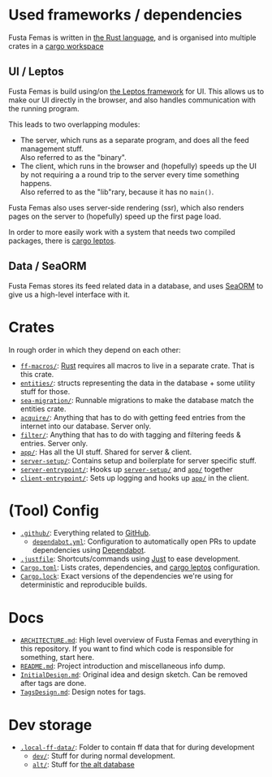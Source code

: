 # Used frameworks / dependencies

Fusta Femas is written in [the Rust language](https://rust-lang.org), and is organised into multiple crates in a [cargo workspace](https://doc.rust-lang.org/cargo/reference/workspaces.html.)

## UI / Leptos

Fusta Femas is build using/on [the Leptos framework](https://leptos.dev) for UI. This allows us to make our UI directly in the browser, and also handles communication with the running program.

This leads to two overlapping modules:
- The server, which runs as a separate program, and does all the feed management stuff. \
Also referred to as the "binary".
- The client, which runs in the browser and (hopefully) speeds up the UI by not requiring a a round trip to the server every time something happens. \
Also referred to as the "lib"rary, because it has no `main()`.

Fusta Femas also uses server-side rendering (ssr), which also renders pages on the server to (hopefully) speed up the first page load.

In order to more easily work with a system that needs two compiled packages, there is [cargo leptos](https://github.com/leptos-rs/cargo-leptos).

## Data / SeaORM

Fusta Femas stores its feed related data in a database, and uses [SeaORM](https://www.sea-ql.org/SeaORM/) to give us a high-level interface with it.

# Crates

In rough order in which they depend on each other:

- [`ff-macros/`](ff-macros/): [Rust](https://rust-lang.org) requires all macros to live in a separate crate. That is this crate.
- [`entities/`](entities/): structs representing the data in the database + some utility stuff for those.
- [`sea-migration/`](sea-migration/): Runnable migrations to make the database match the entities crate.
- [`acquire/`](acquire/): Anything that has to do with getting feed entries from the internet into our database. Server only.
- [`filter/`](filter/): Anything that has to do with tagging and filtering feeds & entries. Server only.
- [`app/`](app/): Has all the UI stuff. Shared for server & client.
- [`server-setup/`](server-setup/): Contains setup and boilerplate for server specific stuff.
- [`server-entrypoint/`](server-entrypoint/): Hooks up [`server-setup/`](server-setup/) and [`app/`](app/) together
- [`client-entrypoint/`](client-entrypoint/): Sets up logging and hooks up [`app/`](app/) in the client.


# (Tool) Config

- [`.github/`](.github/): Everything related to [GitHub](https://github.com).
	- [`dependabot.yml`](.github/dependabot.yml): Configuration to automatically open PRs to update dependencies using [Dependabot](https://github.com/dependabot).
- [`.justfile`](.justfile): Shortcuts/commands using [Just](https://just.systems) to ease development.
- [`Cargo.toml`](Cargo.toml): Lists crates, dependencies, and [cargo leptos](https://github.com/leptos-rs/cargo-leptos) configuration.
- [`Cargo.lock`](Cargo.lock): Exact versions of the dependencies we're using for deterministic and reproducible builds.

# Docs

- [`ARCHITECTURE.md`](ARCHITECTURE.md): High level overview of Fusta Femas and everything in this repository. If you want to find which code is responsible for something, start here.
- [`README.md`](README.md): Project introduction and miscellaneous info dump.
- [`InitialDesign.md`](InitialDesign.md): Original idea and design sketch. Can be removed after tags are done.
- [`TagsDesign.md`](TagsDesign.md): Design notes for tags.

# Dev storage

- [`.local-ff-data/`](.local-ff-data/): Folder to contain ff data that for during development
	- [`dev/`](.local-ff-data/dev/): Stuff for during normal development.
	- [`alt/`](.local-ff-data/alt/): Stuff for [the alt database](README.md#alt-database)